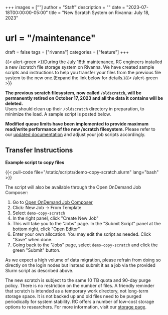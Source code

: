 +++
images = [""]
author = "Staff"
description = ""
date = "2023-07-18T00:00:00-05:00"
title = "New Scratch System on Rivanna: July 18, 2023"
# url = "/maintenance"
draft = false
tags = ["rivanna"]
categories = ["feature"]
+++

{{< alert-green >}}During the July 18th maintenance, RC engineers installed a new /scratch file storage system on Rivanna. We have created sample scripts and instructions to help you transfer your files from the previous file system to the new one.(Expand the link below for details.){{< /alert-green >}}


**The previous scratch filesystem, now called `/oldscratch`, will be permanently retired on October 17, 2023 and all the data it contains will be deleted.**  
Users should clean up their `/oldscratch` directory in preparation, to minimize the load.  A sample script is posted below.

**Modified queue limits have been implemented to provide maximum read/write performance of the new /scratch filesystem.** Please refer to our [updated documentation](/userinfo/hpc/overview/#job-queues) and adjust your job scripts accordingly.

## Transfer Instructions

**Example script to copy files**

{{< pull-code file="/static/scripts/demo-copy-scratch.slurm" lang="bash" >}}

The script will also be available through the Open OnDemand Job Composer:

1. Go to [Open OnDemand Job Composer](https://ood.hpc.virginia.edu/pun/sys/dashboard/apps/show/myjobs)
1. Click: New Job -> From Template
1. Select `demo-copy-scratch`
1. In the right panel, click "Create New Job"
1. This will take you to the "Jobs" page. In the "Submit Script" panel at the bottom right, click "Open Editor"
1. Enter your own allocation. You may edit the script as needed. Click "Save" when done.
1. Going back to the "Jobs" page, select `demo-copy-scratch` and click the green "Submit" button.

As we expect a high volume of data migration, please refrain from doing so directly on the login nodes but instead submit it as a job via the provided Slurm script as described above.

The new scratch is subject to the same 10 TB quota and 90-day purge policy. There is no restriction on the number of files. A friendly reminder that scratch is intended as a temporary work directory, not long-term storage space. It is not backed up and old files need to be purged periodically for system stability. RC offers a number of low-cost storage options to researchers. For more information, visit our [storage page](/userinfo/storage).


